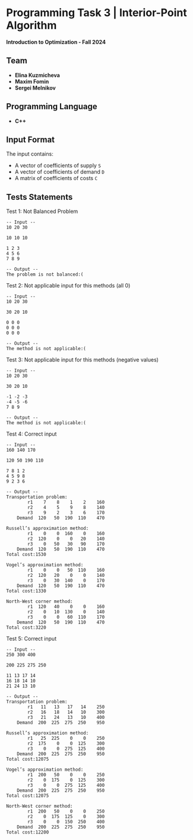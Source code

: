 # Programming Task 3 |  Interior-Point Algorithm
**Introduction to Optimization - Fall 2024**

## Team
- **Elina Kuzmicheva**  
- **Maxim Fomin**   
- **Sergei Melnikov**   

## Programming Language
- **C++**

## Input Format
The input contains:
- A vector of coefficients of supply  `S`
- A vector of coefficients of demand `D`
- A matrix of coefficients of costs `C`

## Tests Statements
Test 1: Not Balanced Problem
```
-- Input --
10 20 30

10 10 10

1 2 3
4 5 6
7 8 9
```
```
-- Output --
The problem is not balanced:(
```
Test 2: Not applicable input for this methods (all 0)
```
-- Input --
10 20 30

30 20 10

0 0 0
0 0 0
0 0 0
```
```
-- Output --
The method is not applicable:(
```
Test 3: Not applicable input for this methods (negative values)
```
-- Input --
10 20 30

30 20 10

-1 -2 -3
-4 -5 -6
7 8 9
```
```
-- Output --
The method is not applicable:(
```
Test 4: Correct input
```
-- Input --
160 140 170

120 50 190 110

7 8 1 2
4 5 9 8
9 2 3 6
```
```
-- Output --
Transportation problem:
        r1    7    8    1    2    160
        r2    4    5    9    8    140
        r3    9    2    3    6    170
    Demand  120   50  190  110    470

Russell’s approximation method:
        r1    0    0  160    0    160
        r2  120    0    0   20    140
        r3    0   50   30   90    170
    Demand  120   50  190  110    470
Total cost:1530

Vogel’s approximation method:
        r1    0    0   50  110    160
        r2  120   20    0    0    140
        r3    0   30  140    0    170
    Demand  120   50  190  110    470
Total cost:1330

North-West corner method:
        r1  120   40    0    0    160
        r2    0   10  130    0    140
        r3    0    0   60  110    170
    Demand  120   50  190  110    470
Total cost:3220
```
Test 5: Correct input
```
-- Input --
250 300 400

200 225 275 250

11 13 17 14
16 18 14 10
21 24 13 10
```
```
-- Output --
Transportation problem:
        r1   11   13   17   14    250
        r2   16   18   14   10    300
        r3   21   24   13   10    400
    Demand  200  225  275  250    950

Russell’s approximation method:
        r1   25  225    0    0    250
        r2  175    0    0  125    300
        r3    0    0  275  125    400
    Demand  200  225  275  250    950
Total cost:12075

Vogel’s approximation method:
        r1  200   50    0    0    250
        r2    0  175    0  125    300
        r3    0    0  275  125    400
    Demand  200  225  275  250    950
Total cost:12075

North-West corner method:
        r1  200   50    0    0    250
        r2    0  175  125    0    300
        r3    0    0  150  250    400
    Demand  200  225  275  250    950
Total cost:12200
```
